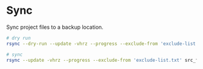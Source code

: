 # Sync

Sync project files to a backup location.

```bash
# dry run
rsync --dry-run --update -vhrz --progress --exclude-from 'exclude-list.txt' src_folder dest_folder

# sync
rsync --update -vhrz --progress --exclude-from 'exclude-list.txt' src_folder dest_folder
```
